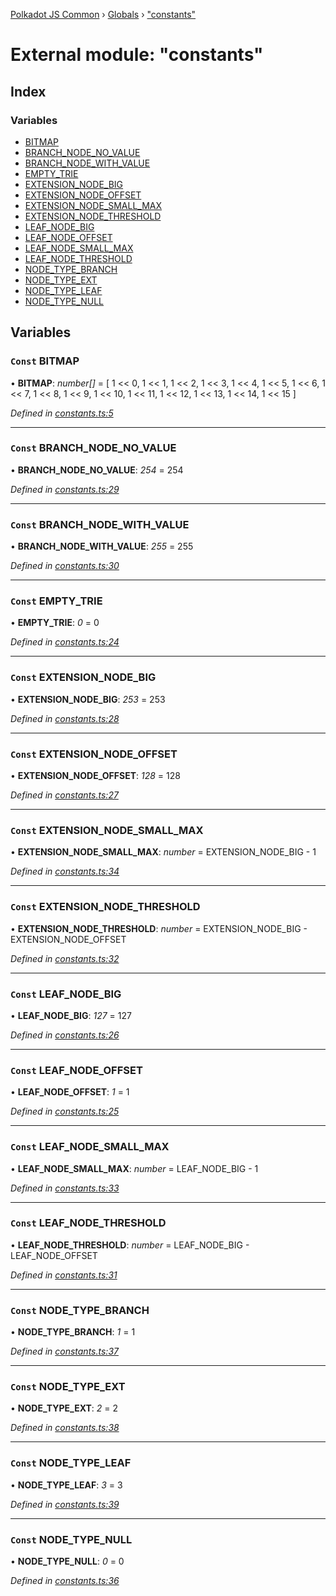 [Polkadot JS Common](../README.md) › [Globals](../globals.md) › ["constants"](_constants_.md)

# External module: "constants"

## Index

### Variables

* [BITMAP](_constants_.md#const-bitmap)
* [BRANCH_NODE_NO_VALUE](_constants_.md#const-branch_node_no_value)
* [BRANCH_NODE_WITH_VALUE](_constants_.md#const-branch_node_with_value)
* [EMPTY_TRIE](_constants_.md#const-empty_trie)
* [EXTENSION_NODE_BIG](_constants_.md#const-extension_node_big)
* [EXTENSION_NODE_OFFSET](_constants_.md#const-extension_node_offset)
* [EXTENSION_NODE_SMALL_MAX](_constants_.md#const-extension_node_small_max)
* [EXTENSION_NODE_THRESHOLD](_constants_.md#const-extension_node_threshold)
* [LEAF_NODE_BIG](_constants_.md#const-leaf_node_big)
* [LEAF_NODE_OFFSET](_constants_.md#const-leaf_node_offset)
* [LEAF_NODE_SMALL_MAX](_constants_.md#const-leaf_node_small_max)
* [LEAF_NODE_THRESHOLD](_constants_.md#const-leaf_node_threshold)
* [NODE_TYPE_BRANCH](_constants_.md#const-node_type_branch)
* [NODE_TYPE_EXT](_constants_.md#const-node_type_ext)
* [NODE_TYPE_LEAF](_constants_.md#const-node_type_leaf)
* [NODE_TYPE_NULL](_constants_.md#const-node_type_null)

## Variables

### `Const` BITMAP

• **BITMAP**: *number[]* =  [
  1 << 0,
  1 << 1,
  1 << 2,
  1 << 3,
  1 << 4,
  1 << 5,
  1 << 6,
  1 << 7,
  1 << 8,
  1 << 9,
  1 << 10,
  1 << 11,
  1 << 12,
  1 << 13,
  1 << 14,
  1 << 15
]

*Defined in [constants.ts:5](https://github.com/polkadot-js/common/blob/cfdf629b/packages/trie-codec/src/constants.ts#L5)*

___

### `Const` BRANCH_NODE_NO_VALUE

• **BRANCH_NODE_NO_VALUE**: *254* = 254

*Defined in [constants.ts:29](https://github.com/polkadot-js/common/blob/cfdf629b/packages/trie-codec/src/constants.ts#L29)*

___

### `Const` BRANCH_NODE_WITH_VALUE

• **BRANCH_NODE_WITH_VALUE**: *255* = 255

*Defined in [constants.ts:30](https://github.com/polkadot-js/common/blob/cfdf629b/packages/trie-codec/src/constants.ts#L30)*

___

### `Const` EMPTY_TRIE

• **EMPTY_TRIE**: *0* = 0

*Defined in [constants.ts:24](https://github.com/polkadot-js/common/blob/cfdf629b/packages/trie-codec/src/constants.ts#L24)*

___

### `Const` EXTENSION_NODE_BIG

• **EXTENSION_NODE_BIG**: *253* = 253

*Defined in [constants.ts:28](https://github.com/polkadot-js/common/blob/cfdf629b/packages/trie-codec/src/constants.ts#L28)*

___

### `Const` EXTENSION_NODE_OFFSET

• **EXTENSION_NODE_OFFSET**: *128* = 128

*Defined in [constants.ts:27](https://github.com/polkadot-js/common/blob/cfdf629b/packages/trie-codec/src/constants.ts#L27)*

___

### `Const` EXTENSION_NODE_SMALL_MAX

• **EXTENSION_NODE_SMALL_MAX**: *number* =  EXTENSION_NODE_BIG - 1

*Defined in [constants.ts:34](https://github.com/polkadot-js/common/blob/cfdf629b/packages/trie-codec/src/constants.ts#L34)*

___

### `Const` EXTENSION_NODE_THRESHOLD

• **EXTENSION_NODE_THRESHOLD**: *number* =  EXTENSION_NODE_BIG - EXTENSION_NODE_OFFSET

*Defined in [constants.ts:32](https://github.com/polkadot-js/common/blob/cfdf629b/packages/trie-codec/src/constants.ts#L32)*

___

### `Const` LEAF_NODE_BIG

• **LEAF_NODE_BIG**: *127* = 127

*Defined in [constants.ts:26](https://github.com/polkadot-js/common/blob/cfdf629b/packages/trie-codec/src/constants.ts#L26)*

___

### `Const` LEAF_NODE_OFFSET

• **LEAF_NODE_OFFSET**: *1* = 1

*Defined in [constants.ts:25](https://github.com/polkadot-js/common/blob/cfdf629b/packages/trie-codec/src/constants.ts#L25)*

___

### `Const` LEAF_NODE_SMALL_MAX

• **LEAF_NODE_SMALL_MAX**: *number* =  LEAF_NODE_BIG - 1

*Defined in [constants.ts:33](https://github.com/polkadot-js/common/blob/cfdf629b/packages/trie-codec/src/constants.ts#L33)*

___

### `Const` LEAF_NODE_THRESHOLD

• **LEAF_NODE_THRESHOLD**: *number* =  LEAF_NODE_BIG - LEAF_NODE_OFFSET

*Defined in [constants.ts:31](https://github.com/polkadot-js/common/blob/cfdf629b/packages/trie-codec/src/constants.ts#L31)*

___

### `Const` NODE_TYPE_BRANCH

• **NODE_TYPE_BRANCH**: *1* = 1

*Defined in [constants.ts:37](https://github.com/polkadot-js/common/blob/cfdf629b/packages/trie-codec/src/constants.ts#L37)*

___

### `Const` NODE_TYPE_EXT

• **NODE_TYPE_EXT**: *2* = 2

*Defined in [constants.ts:38](https://github.com/polkadot-js/common/blob/cfdf629b/packages/trie-codec/src/constants.ts#L38)*

___

### `Const` NODE_TYPE_LEAF

• **NODE_TYPE_LEAF**: *3* = 3

*Defined in [constants.ts:39](https://github.com/polkadot-js/common/blob/cfdf629b/packages/trie-codec/src/constants.ts#L39)*

___

### `Const` NODE_TYPE_NULL

• **NODE_TYPE_NULL**: *0* = 0

*Defined in [constants.ts:36](https://github.com/polkadot-js/common/blob/cfdf629b/packages/trie-codec/src/constants.ts#L36)*
